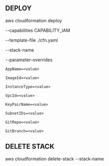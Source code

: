 ## DEPLOY
aws cloudformation deploy 

  --capabilities CAPABILITY_IAM 

  --template-file ./cfn.yaml

  --stack-name <value> 

  --parameter-overrides 

    AppName=<value>
    
    ImageId=<value> 

    InstanceType=<value> 

    VpcId=<value>

    KeyPairName=<value>
    
    SubnetIDs=<value>

    GitRepo=<value> 

    GitBranch=<value>


## DELETE STACK
aws cloudformation delete-stack --stack-name <value> 
